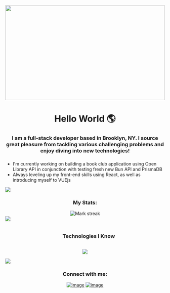 
 
<img src="https://images.pexels.com/photos/4039921/pexels-photo-4039921.jpeg?auto=compress&cs=tinysrgb&w=1260&h=750&dpr=2" height="300px" width="100%"/>

 <h1 align="center">Hello World 🌎</h1>

<div id="about-me-section" align="center">
 
### <h3> I am a full-stack developer based in Brooklyn, NY. I source great pleasure from tackling various challenging problems and enjoy diving into new technologies! <h3>
</div>
<ul id="currently-working-on">
 <li>
   I'm currently working on building a book club application using Open Library API in conjunction with testing fresh new Bun API and PrismaDB
 </li>
 <li>
   Always leveling up my front-end skills using React, as well as introducing myself to VUEjs
 </li>
</ul>

<img src="https://raw.githubusercontent.com/andreasbm/readme/master/assets/lines/aqua.png"/>
<!-- <img src="https://user-images.githubusercontent.com/73097560/115834477-dbab4500-a447-11eb-908a-139a6edaec5c.gif"><br> -->


<!-- <img scr="https://64.media.tumblr.com/fecffac2843f4ff54091f583d05b8bd2/tumblr_n7f0bwBqa61shpedgo1_640.gifv"/>

<!--<img src="https://i.gifer.com/Ozf.gif" /><br><br>



<!---<a target="_blank" align="center">
<!--   <img align="right" top="500" height="300" width="400" alt="GIF" src="https://media.tenor.com/D609Ay5PK5QAAAAj/skill-issue-coding.gif"> -->
<!-- </a> -->
<div align="center">
  <h3 align="center">My Stats: </h3>
  <img  title="🔥 Get streak stats for your profile at git.io/streak-stats" alt="Mark streak" src="https://github-readme-streak-stats.herokuapp.com/?user=anastasialukavsky&theme=dark&hide_border=false" /> 
</div>



<img src="https://raw.githubusercontent.com/andreasbm/readme/master/assets/lines/aqua.png"/>
<div id="user-content-toc">
  <ul align="center">
    <summary><h3 style="display: inline-block">Technologies I Know</h3></summary>
  </ul>
</div>
<!--tech stack icons-->
<p align="center">
  <a href="https://skillicons.dev">
    <img src="https://skillicons.dev/icons?i=git,html,css,js,ts,express,nodejs,figma,postgres,sequelize,mongodb,prisma,nginx,docker,postman,vite,webpack,workers,react,redux,tailwind,threejs,electron,blender,figma,vscode" />
  </a>
</p>


<img src="https://raw.githubusercontent.com/andreasbm/readme/master/assets/lines/aqua.png"/>
<h3 align="center">Connect with me:</h3>
<div align="center">

[![image](https://img.shields.io/badge/LinkedIn-0077B5?style=for-the-badge&logo=linkedin&logoColor=white)](https://www.linkedin.com/in/anastasialukavsky/)
[![image](https://img.shields.io/badge/Gmail-D14836?style=for-the-badge&logo=gmail&logoColor=white)](mailto:produtor.anastasialukavsky@gmail.com)
  
</div>



<!--<div align="center">

<!--<a href="https://github.com/anastasialukavsky/">
<!--  <img src=https://github-readme-stats.vercel.app/api/wakatime?username=anastasialukavsky/> -->
<!--   <img src="https://github-readme-stats.vercel.app/api/top-langs?username=anastasialukavsky&show_icons=true&locale=en&layout=compact&line_height=20&title_color=7A7ADB&icon_color=2234AE&text_color=D3D3D3&bg_color=0,000000,130F40" width="375"  alt="anastasialukavsky"/> -->

<!--</a>
</div>

<!--
**anastasialukavsky/anastasialukavsky** is a ✨ _special_ ✨ repository because its `README.md` (this file) appears on your GitHub profile.

Here are some ideas to get you started:

- 🔭 I’m currently working on ...
- 🌱 I’m currently learning ...
- 👯 I’m looking to collaborate on ...
- 🤔 I’m looking for help with ...
- 💬 Ask me about ...
- 📫 How to reach me: ...
- 😄 Pronouns: ...
- ⚡ Fun fact: ...
-->
